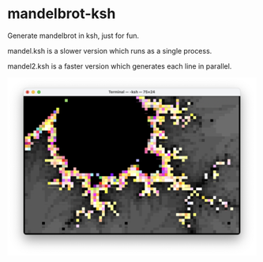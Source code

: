 # mandelbrot-ksh

Generate mandelbrot in ksh, just for fun.

mandel.ksh is a slower version which runs as a single process.

mandel2.ksh is a faster version which generates each line in parallel.

![Screenshot of mandel.ksh](/screenshot.png)
